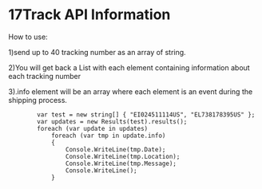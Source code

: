 # 17Track API Information

How to use:

1)send up to 40 tracking number as an array of string.

2)You will get back a List with each element containing information about each tracking number

3).info element will be an array where each element is an event during the shipping process.

            var test = new string[] { "EI024511114US", "EL738178395US" };
            var updates = new Results(test).results();
            foreach (var update in updates)
                foreach (var tmp in update.info)
                {
                    Console.WriteLine(tmp.Date);
                    Console.WriteLine(tmp.Location);
                    Console.WriteLine(tmp.Message);
                    Console.WriteLine();
                }
           
